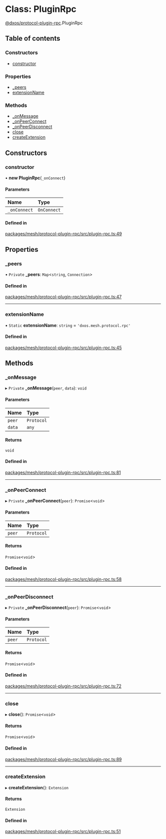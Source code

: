 # Class: PluginRpc

[@dxos/protocol-plugin-rpc](../modules/dxos_protocol_plugin_rpc.md).PluginRpc

## Table of contents

### Constructors

- [constructor](dxos_protocol_plugin_rpc.PluginRpc.md#constructor)

### Properties

- [\_peers](dxos_protocol_plugin_rpc.PluginRpc.md#_peers)
- [extensionName](dxos_protocol_plugin_rpc.PluginRpc.md#extensionname)

### Methods

- [\_onMessage](dxos_protocol_plugin_rpc.PluginRpc.md#_onmessage)
- [\_onPeerConnect](dxos_protocol_plugin_rpc.PluginRpc.md#_onpeerconnect)
- [\_onPeerDisconnect](dxos_protocol_plugin_rpc.PluginRpc.md#_onpeerdisconnect)
- [close](dxos_protocol_plugin_rpc.PluginRpc.md#close)
- [createExtension](dxos_protocol_plugin_rpc.PluginRpc.md#createextension)

## Constructors

### constructor

• **new PluginRpc**(`_onConnect`)

#### Parameters

| Name | Type |
| :------ | :------ |
| `_onConnect` | `OnConnect` |

#### Defined in

[packages/mesh/protocol-plugin-rpc/src/plugin-rpc.ts:49](https://github.com/dxos/dxos/blob/e3b936721/packages/mesh/protocol-plugin-rpc/src/plugin-rpc.ts#L49)

## Properties

### \_peers

• `Private` **\_peers**: `Map`<`string`, `Connection`\>

#### Defined in

[packages/mesh/protocol-plugin-rpc/src/plugin-rpc.ts:47](https://github.com/dxos/dxos/blob/e3b936721/packages/mesh/protocol-plugin-rpc/src/plugin-rpc.ts#L47)

___

### extensionName

▪ `Static` **extensionName**: `string` = `'dxos.mesh.protocol.rpc'`

#### Defined in

[packages/mesh/protocol-plugin-rpc/src/plugin-rpc.ts:45](https://github.com/dxos/dxos/blob/e3b936721/packages/mesh/protocol-plugin-rpc/src/plugin-rpc.ts#L45)

## Methods

### \_onMessage

▸ `Private` **_onMessage**(`peer`, `data`): `void`

#### Parameters

| Name | Type |
| :------ | :------ |
| `peer` | `Protocol` |
| `data` | `any` |

#### Returns

`void`

#### Defined in

[packages/mesh/protocol-plugin-rpc/src/plugin-rpc.ts:81](https://github.com/dxos/dxos/blob/e3b936721/packages/mesh/protocol-plugin-rpc/src/plugin-rpc.ts#L81)

___

### \_onPeerConnect

▸ `Private` **_onPeerConnect**(`peer`): `Promise`<`void`\>

#### Parameters

| Name | Type |
| :------ | :------ |
| `peer` | `Protocol` |

#### Returns

`Promise`<`void`\>

#### Defined in

[packages/mesh/protocol-plugin-rpc/src/plugin-rpc.ts:58](https://github.com/dxos/dxos/blob/e3b936721/packages/mesh/protocol-plugin-rpc/src/plugin-rpc.ts#L58)

___

### \_onPeerDisconnect

▸ `Private` **_onPeerDisconnect**(`peer`): `Promise`<`void`\>

#### Parameters

| Name | Type |
| :------ | :------ |
| `peer` | `Protocol` |

#### Returns

`Promise`<`void`\>

#### Defined in

[packages/mesh/protocol-plugin-rpc/src/plugin-rpc.ts:72](https://github.com/dxos/dxos/blob/e3b936721/packages/mesh/protocol-plugin-rpc/src/plugin-rpc.ts#L72)

___

### close

▸ **close**(): `Promise`<`void`\>

#### Returns

`Promise`<`void`\>

#### Defined in

[packages/mesh/protocol-plugin-rpc/src/plugin-rpc.ts:89](https://github.com/dxos/dxos/blob/e3b936721/packages/mesh/protocol-plugin-rpc/src/plugin-rpc.ts#L89)

___

### createExtension

▸ **createExtension**(): `Extension`

#### Returns

`Extension`

#### Defined in

[packages/mesh/protocol-plugin-rpc/src/plugin-rpc.ts:51](https://github.com/dxos/dxos/blob/e3b936721/packages/mesh/protocol-plugin-rpc/src/plugin-rpc.ts#L51)
